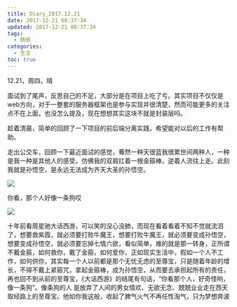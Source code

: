 ```yaml
---
title: Diary_2017.12.21
date: 2017-12-21 08:37:34
updated: 2017-12-21 08:37:34
tags:
  - 随感
categories:
  - 生活
toc: true
---
```

12.21，周四，晴

<!-- more -->

面试到了尾声，反思自己的不足，大部分是在项目上吃了亏。其实项目不仅仅是web方向，对于一整套的服务器框架也是参与实现并很清楚，然而可能更多的关注点不在上面，也没怎么提及，现在想想其实这块不就是封装层吗。

趁着清晨，简单的回顾了一下项目的前后端分离实践，希望能对以后的工作有帮助。

走出公交车，回顾一下最近面试的感觉，蓦然一种天很蓝我很累世间两种人，一种是我一种是其他人的感受。仿佛我的双肩扛着一根金箍棒，逆着人流往上走。此刻我就是孙悟空，是永远无法成为齐天大圣的孙悟空。

![](http://t1.aixinxi.net/o_1c1s9m27890a1vs1skpsp2uoda.jpeg-w.jpg)

你看，那个人好像一条狗哎

![](http://t1.aixinxi.net/o_1c1s9na3mqn43i5a3lvp1hc2a.jpeg-w.jpg)

十年前看周星驰大话西游，可以笑的没心没肺，而现在看着看着不知不觉就流泪了，想要救紫霞，就必须要打败牛魔王，想要打败牛魔王，就必须要变成孙悟空，想要变成孙悟空，就必须要忘掉七情六欲，看似简单，难的就是那一转身，正所谓不戴金箍，如何救你，戴了金箍，如何爱你，正如现实生活中，假如一个人不工作，如何供你，其实每一个人以前都是那个无忧无虑的至尊宝，只是随着年龄的增长，不得不戴上紧箍咒，拿起金箍棒，成为孙悟空，从而要去承担起所有的责任，再也回不到从前的至尊宝，《大话西游》的结尾有句话，“你看那个人，好奇怪哟，像一条狗”。像条狗的人 是放弃了人间的男女情欢、无欲无念、兢兢业业走在西天取经路上的至尊宝。他如你我这般，收起了脾气火气不再任性淘气，只为梦想奔波